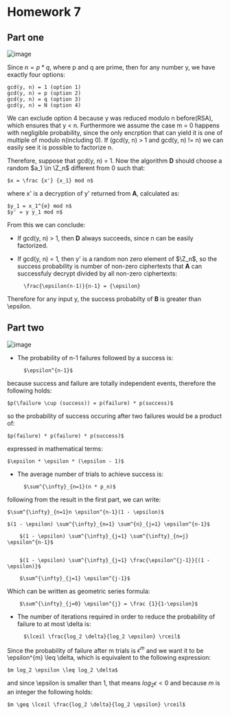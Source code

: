 # Homework 7

## Part one

![image](https://user-images.githubusercontent.com/48418580/146544733-50dd20ac-0904-4a41-886e-2b7592b6ea41.png)

Since $n = p*q$, where p and q are prime, then for any number y, we have exactly four options:

	gcd(y, n) = 1 (option 1)
	gcd(y, n) = p (option 2)
	gcd(y, n) = q (option 3)
	gcd(y, n) = N (option 4)

We can exclude option 4 because y was reduced modulo n before(RSA), which ensures that y < n. 
Furthermore we assume the case m = 0 happens with negligible probability, since the only encrption that can yield it is one of multiple of modulo n(including 0).
If (gcd(y, n) > 1 and gcd(y, n) != n) we can easily see it is possible to factorize n.

Therefore, suppose that gcd(y, n) = 1.
Now the algorithm **D** should choose a random $a_1 \in \Z_n$ different from 0 such that:

	$x = \frac {x'} {x_1} mod n$

where x' is a decryption of y' returned from **A**, calculated as:

	$y_1 = x_1^{e} mod n$
	$y' = y y_1 mod n$

From this we can conclude:
- If gcd(y, n) > 1, then **D** always succeeds, since n can be easily factorized.

- If gcd(y, n) = 1, then y' is a random non zero element of $\Z_n$, so the success probability is number of non-zero ciphertexts that **A** can successfuly decrypt divided by all non-zero ciphertexts:
	
		\frac{\epsilon(n-1)}{n-1} = {\epsilon}

Therefore for any input y, the success probabilty of **B** is greater than \epsilon.

## Part two

![image](https://user-images.githubusercontent.com/48418580/146544780-62936b52-8900-40c3-ba70-1474f948275d.png)

- The probability of n-1 failures followed by a success is:

		$\epsilon^{n-1}$ 

because success and failure are totally independent events, therefore the following holds:

	$p(\failure \cup (success)) = p(failure) * p(success)$

so the probability of success occuring after two failures would be a product of:

	$p(failure) * p(failure) * p(success)$

expressed in mathematical terms:

	$\epsilon * \epsilon * (\epsilon - 1)$

- The average number of trials to achieve success is:

		$\sum^{\infty}_{n=1}(n * p_n)$

following from the result in the first part, we can write:

	$\sum^{\infty}_{n=1}n \epsilon^{n-1}(1 - \epsilon)$

	$(1 - \epsilon) \sum^{\infty}_{n=1} \sum^{n}_{j=1} \epsilon^{n-1}$

      	$(1 - \epsilon) \sum^{\infty}_{j=1} \sum^{\infty}_{n=j} \epsilon^{n-1}$


      	$(1 - \epsilon) \sum^{\infty}_{j=1} \frac{\epsilon^{j-1}}{(1 - \epsilon)}$

      	$\sum^{\infty}_{j=1} \epsilon^{j-1}$

Which can be written as geometric series formula:

      	$\sum^{\infty}_{j=0} \epsilon^{j} = \frac {1}{1-\epsilon}$


- The number of iterations required in order to reduce the probability of failure to at most \delta is:

		$\lceil \frac{log_2 \delta}{log_2 \epsilon} \rceil$	

Since the probability of failure after m trials is $\epsilon^{m}$ and we want it to be \epsilon^{m} \leq \delta, which is equivalent to the following expression:

	$m log_2 \epsilon \leq log_2 \delta$

and since \epsilon is smaller than 1, that means $log_2 \epsilon < 0$ and because $m$ is an integer the following holds:

	$m \geq \lceil \frac{log_2 \delta}{log_2 \epsilon} \rceil$

